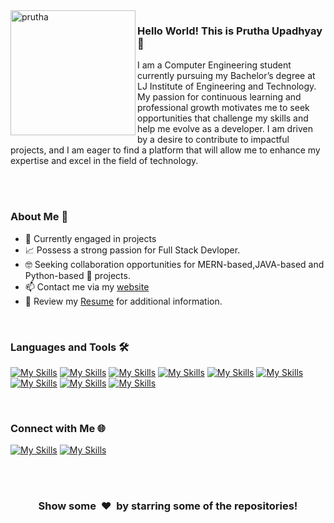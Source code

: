 <img align="left" width="200" height="200" alt="prutha" src="https://github.com/user-attachments/assets/f3f17a86-3ed0-44ea-84b4-6851f6e2ff20"/>

### Hello World! This is Prutha Upadhyay 👋

I am a Computer Engineering student currently pursuing my Bachelor’s degree at LJ Institute of Engineering and Technology. My passion for continuous learning and professional growth motivates me to seek opportunities that challenge my skills and help me evolve as a developer. I am driven by a desire to contribute to impactful projects, and I am eager to find a platform that will allow me to enhance my expertise and excel in the field of technology.


<br>
<br>

### About Me 🚀

- 🔭 Currently engaged in projects
- 📈 Possess a strong passion for Full Stack Devloper.
- 🤓 Seeking collaboration opportunities for MERN-based,JAVA-based and Python-based 🐍 projects.
- 📫 Contact me via my [website](https://prutha-upadhyay.github.io/portfolio/)
- 📝 Review my [Resume]((https://github.com/Prutha-Upadhyay/portfolio/blob/main/src/assets/Prutha_Upadhyay_Resume.pdf)) for additional information.

<br>

### Languages and Tools 🛠️

[![My Skills](https://skillicons.dev/icons?i=react)](https://reactjs.org/)
[![My Skills](https://skillicons.dev/icons?i=mongodb)](https://mongodb.org/)
[![My Skills](https://skillicons.dev/icons?i=express)](https://express.org/)
[![My Skills](https://skillicons.dev/icons?i=nodejs)](https://nodejs.org/)
[![My Skills](https://skillicons.dev/icons?i=java)](https://www.java.com/)
[![My Skills](https://skillicons.dev/icons?i=python)](https://www.python.org/)
[![My Skills](https://skillicons.dev/icons?i=html)](ttps://developer.mozilla.org/en-US/docs/Web/HTML)
[![My Skills](https://skillicons.dev/icons?i=css)](https://developer.mozilla.org/en-US/docs/Web/CSS)
[![My Skills](https://skillicons.dev/icons?i=bootstrap)](https://getbootstrap.com/)

<br>


### Connect with Me 🌐

[![My Skills](https://skillicons.dev/icons?i=linkedin)](https://www.linkedin.com/in/prutha-upadhyay/)
[![My Skills](https://skillicons.dev/icons?i=gmail)](mailto:pruthu.ad@gmail.com)


<br clear="left" />


<br>
<h3 align="center">Show some &nbsp;❤️&nbsp; by starring some of the repositories!</h3>
